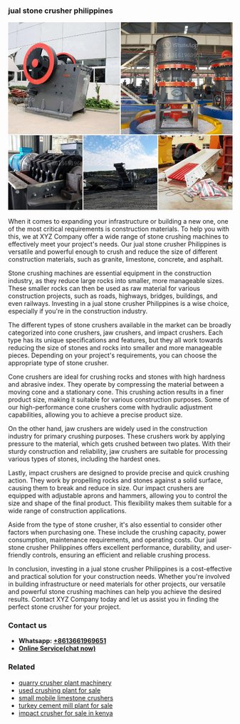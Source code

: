 <h3>jual stone crusher philippines</h3><img src='1708663289.jpg' alt=''><p>When it comes to expanding your infrastructure or building a new one, one of the most critical requirements is construction materials. To help you with this, we at XYZ Company offer a wide range of stone crushing machines to effectively meet your project's needs. Our jual stone crusher Philippines is versatile and powerful enough to crush and reduce the size of different construction materials, such as granite, limestone, concrete, and asphalt.</p><p>Stone crushing machines are essential equipment in the construction industry, as they reduce large rocks into smaller, more manageable sizes. These smaller rocks can then be used as raw material for various construction projects, such as roads, highways, bridges, buildings, and even railways. Investing in a jual stone crusher Philippines is a wise choice, especially if you're in the construction industry.</p><p>The different types of stone crushers available in the market can be broadly categorized into cone crushers, jaw crushers, and impact crushers. Each type has its unique specifications and features, but they all work towards reducing the size of stones and rocks into smaller and more manageable pieces. Depending on your project's requirements, you can choose the appropriate type of stone crusher.</p><p>Cone crushers are ideal for crushing rocks and stones with high hardness and abrasive index. They operate by compressing the material between a moving cone and a stationary cone. This crushing action results in a finer product size, making it suitable for various construction purposes. Some of our high-performance cone crushers come with hydraulic adjustment capabilities, allowing you to achieve a precise product size.</p><p>On the other hand, jaw crushers are widely used in the construction industry for primary crushing purposes. These crushers work by applying pressure to the material, which gets crushed between two plates. With their sturdy construction and reliability, jaw crushers are suitable for processing various types of stones, including the hardest ones.</p><p>Lastly, impact crushers are designed to provide precise and quick crushing action. They work by propelling rocks and stones against a solid surface, causing them to break and reduce in size. Our impact crushers are equipped with adjustable aprons and hammers, allowing you to control the size and shape of the final product. This flexibility makes them suitable for a wide range of construction applications.</p><p>Aside from the type of stone crusher, it's also essential to consider other factors when purchasing one. These include the crushing capacity, power consumption, maintenance requirements, and operating costs. Our jual stone crusher Philippines offers excellent performance, durability, and user-friendly controls, ensuring an efficient and reliable crushing process.</p><p>In conclusion, investing in a jual stone crusher Philippines is a cost-effective and practical solution for your construction needs. Whether you're involved in building infrastructure or need materials for other projects, our versatile and powerful stone crushing machines can help you achieve the desired results. Contact XYZ Company today and let us assist you in finding the perfect stone crusher for your project.</p><h3>Contact us</h3><ul><li><strong>Whatsapp:&nbsp;<a href="https://wa.me/8613661969651">+8613661969651</a></strong></li><li><a href="https://swt.shibang-china.com/?git&amp;zhl&amp;jual stone crusher philippines"><strong>Online Service(chat now)</strong></a></li></ul><h3>Related</h3><ul><li><a href='quarry crusher plant machinery.md'>quarry crusher plant machinery</a></li><li><a href='used crushing plant for sale.md'>used crushing plant for sale</a></li><li><a href='small mobile limestone crushers.md'>small mobile limestone crushers</a></li><li><a href='turkey cement mill plant for sale.md'>turkey cement mill plant for sale</a></li><li><a href='impact crusher for sale in kenya.md'>impact crusher for sale in kenya</a></li></ul>